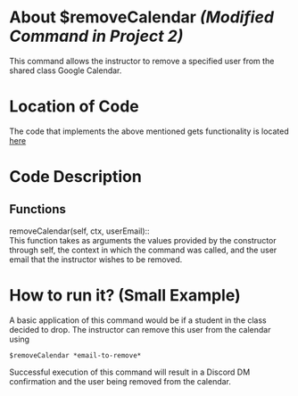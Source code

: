 # About $removeCalendar _(Modified Command in Project 2)_
This command allows the instructor to remove a specified user from the shared class Google Calendar.

# Location of Code
The code that implements the above mentioned gets functionality is located [here](https://github.com/nfoster1492/ClassMateBot-1/blob/main/cogs/calendar.py)

# Code Description
## Functions
removeCalendar(self, ctx, userEmail):: <br>
This function takes as arguments the values provided by the constructor through self, the context in which the command was called, and the user email that the instructor wishes to be removed.

# How to run it? (Small Example)
A basic application of this command would be if a student in the class decided to drop. The instructor can remove this user from the calendar using
```
$removeCalendar *email-to-remove*
```
Successful execution of this command will result in a Discord DM confirmation and the user being removed from the calendar.

